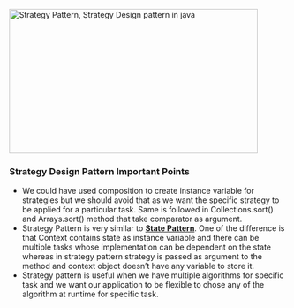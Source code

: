 <p>
<a href="#" alt="Strategy Pattern, Strategy Design pattern in java" width="450" height="261">
<img src="./main/resources/Strategy-Pattern-450x261.png" alt="Strategy Pattern, Strategy Design pattern in java" width="450" height="261">
</a>
</p>
<h3>Strategy Design Pattern Important Points</h3>
<ul>
<li>We could have used composition to create instance variable for strategies but we should avoid that as we want the specific strategy to be applied for a particular task. Same is followed in Collections.sort() and Arrays.sort() method that take comparator as argument.</li>
<li>Strategy Pattern is very similar to <strong><a href="https://www.journaldev.com/1751/state-design-pattern-java" title="State Design Pattern in Java – Example Tutorial">State Pattern</a></strong>. One of the difference is that Context contains state as instance variable and there can be multiple tasks whose implementation can be dependent on the state whereas in strategy pattern strategy is passed as argument to the method and context object doesn’t have any variable to store it.</li>
<li>Strategy pattern is useful when we have multiple algorithms for specific task and we want our application to be flexible to chose any of the algorithm at runtime for specific task.</li>
</ul>